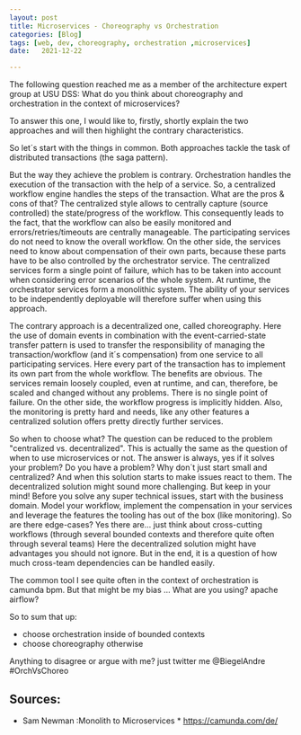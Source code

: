 ```yaml
---
layout: post
title: Microservices - Choreography vs Orchestration 
categories: [Blog]
tags: [web, dev, choreography, orchestration ,microservices]
date:   2021-12-22

---
```


The following question reached me as a member of the architecture expert group at USU DSS: What do you think about choreography and orchestration in the context of microservices?

To answer this one, I would like to, firstly, shortly explain the two approaches and will then highlight the contrary characteristics. 

So let´s start with the things in common. Both approaches tackle the task of distributed transactions (the saga pattern).

But the way they achieve the problem is contrary. Orchestration handles the execution of the transaction with the help of a service. So, a centralized workflow engine handles the steps of the transaction. What are the pros & cons of that? The centralized style allows to centrally capture (source controlled) the state/progress of the workflow. This consequently leads to the fact, that the workflow can also be easily monitored and errors/retries/timeouts are centrally manageable. The participating services do not need to know the overall workflow. On the other side, the services need to know about compensation of their own parts, because these parts have to be also controlled by the orchestrator service. The centralized services form a single point of failure, which has to be taken into account when considering error scenarios of the whole system. At runtime, the orchestrator services form a monolithic system. The ability of your services to be independently deployable will therefore suffer when using this approach.

The contrary approach is a decentralized one, called choreography. Here the use of domain events in combination with the event-carried-state transfer pattern is used to transfer the responsibility of managing the transaction/workflow (and it´s compensation) from one service to all participating services. Here every part of the transaction has to implement its own part from the whole workflow. The benefits are obvious. The services remain loosely coupled, even at runtime, and can, therefore, be scaled and changed without any problems. There is no single point of failure. On the other side, the workflow progress is implicitly hidden. Also, the monitoring is pretty hard and needs, like any other features a centralized solution offers pretty directly further services. 

So when to choose what?
The question can be reduced to the problem "centralized vs. decentralized". This is actually the same as the question of when to use microservices or not. The answer is always, yes if it solves your problem? Do you have a problem? Why don´t just start small and centralized? And when this solution starts to make issues react to them. The decentralized solution might sound more challenging. But keep in your mind! Before you solve any super technical issues, start with the business domain. Model your workflow, implement the compensation in your services and leverage the features the tooling has out of the box (like monitoring). So are there edge-cases? Yes there are... just think about cross-cutting workflows (through several bounded contexts and therefore quite often through several teams)
Here the decentralized solution might have advantages you should not ignore. But in the end, it is a question of how much cross-team dependencies can be handled easily. 

The common tool I see quite often in the context of orchestration is camunda bpm. But that might be my bias ... What are you using? apache airflow? 

So to sum that up:

+ choose orchestration inside of bounded contexts
+ choose choreography otherwise

Anything to disagree or argue with me? just twitter me @BiegelAndre #OrchVsChoreo

## Sources:

* Sam Newman :Monolith to Microservices
* https://camunda.com/de/
 